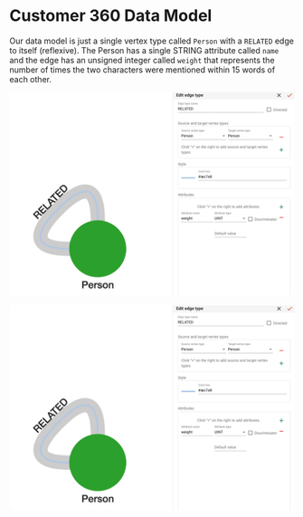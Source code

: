 # Customer 360 Data Model

Our data model is just a single vertex type called ```Person``` with a ```RELATED``` edge to itself (reflexive).
The Person has a single STRING attribute called ```name``` and the edge has an unsigned integer called ```weight```
that represents the number of times the two characters were mentioned within 15 words of each other.

![](./img/data-model.png)

![](./img/related-edge.png)
